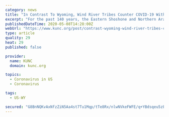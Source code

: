 ```yaml
---
category: news
title: "In Contrast To Wyoming, Wind River Tribes Counter COVID-19 With Aggressive Measures"
excerpt: "For the past 140 years, the Eastern Shoshone and Northern Arapaho tribes have both called the Wind River Valley home. They didn't choose to share this reservation - and it's no secret that the two tribal governments don't always agree."
publishedDateTime: 2020-05-08T14:28:00Z
webUrl: "https://www.kunc.org/post/contrast-wyoming-wind-river-tribes-counter-covid-19-aggressive-measures"
type: article
quality: 29
heat: 29
published: false

provider:
  name: KUNC
  domain: kunc.org

topics:
  - Coronavirus in US
  - Coronavirus

tags:
  - US-WY

secured: "G8BnNQKvAxNfzZiN5Aa4st7Tu1Mqp/tTe8Rx/nlwNVkeFWFE/q+YBdsqeu5zEIAHsYIBgxTOnZIRRm0CPTzy2oFxr1oQH6YHuS41JGMldyO4SEQ+jVO3uEc+EJLFAXBCeaSukwPtLXc2FNN88IPneRsFsua7MRVToBf4etyP6Nw8vkwwDzVOfIgc3zurXJj0L0Qzh1Qu0RNk9xxQCCRy+QpAiODOr2KQEfFo+6RhzB8Yq5tX5/Ne0Ae0bG9gghnhs+brQPgzylsj7q1uF4IzDsggCXeUWeXvr/IaoBZ3G7RtRgvYNeQBG73dpF6k+4F915hHjqvLokj9LuwllijUrPBKS6MSEmIdHftXZpraV0LDP0uXFIViCt4FFcqHjC9V7eKhhBEPoE64OSserKk07gA7IIxCElM2+u96eGEuDk4uB4kBSWhJcQBMMARWP0dBGx5IikVvGTC98lldIzKMKxOVyaRGo8qK+PSV33E4tSM=;oIbHyvtEZH3gb63YooFzqQ=="
---
```


